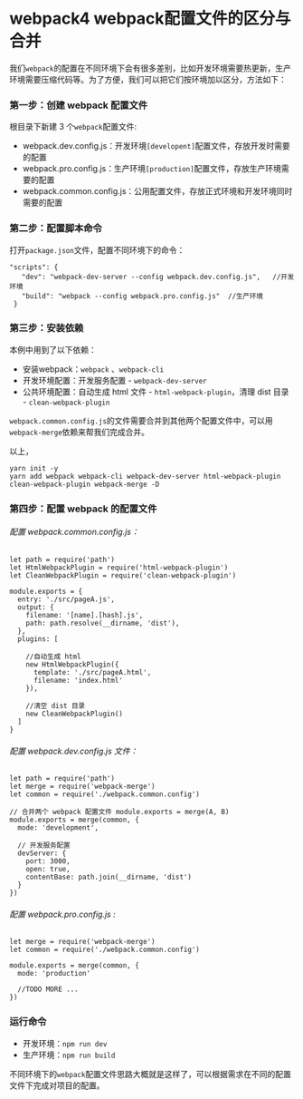 # webpack4 webpack配置文件的区分与合并

我们`webpack`的配置在不同环境下会有很多差别，比如开发环境需要热更新，生产环境需要压缩代码等。为了方便，我们可以把它们按环境加以区分，方法如下：


### 第一步：创建 webpack 配置文件

根目录下新建 3 个`webpack`配置文件:

- webpack.dev.config.js：开发环境`[developent]`配置文件，存放开发时需要的配置
- webpack.pro.config.js：生产环境`[production]`配置文件，存放生产环境需要的配置
- webpack.common.config.js：公用配置文件，存放正式环境和开发环境同时需要的配置


### 第二步：配置脚本命令

打开`package.json`文件，配置不同环境下的命令：

```
"scripts": {
   "dev": "webpack-dev-server --config webpack.dev.config.js",   //开发环境
   "build": "webpack --config webpack.pro.config.js"  //生产环境
 }
```


### 第三步：安装依赖

本例中用到了以下依赖：

- 安装webpack：`webpack` 、`webpack-cli`
- 开发环境配置：开发服务配置 - `webpack-dev-server`
- 公共环境配置：自动生成 html 文件 - `html-webpack-plugin`，清理 dist 目录 - `clean-webpack-plugin`

`webpack.common.config.js`的文件需要合并到其他两个配置文件中，可以用`webpack-merge`依赖来帮我们完成合并。

以上，

```
yarn init -y
yarn add webpack webpack-cli webpack-dev-server html-webpack-plugin clean-webpack-plugin webpack-merge -D
```


### 第四步：配置 webpack 的配置文件

###### 配置 webpack.common.config.js：

```
let path = require('path')
let HtmlWebpackPlugin = require('html-webpack-plugin')
let CleanWebpackPlugin = require('clean-webpack-plugin')

module.exports = {
  entry: './src/pageA.js',
  output: {
    filename: '[name].[hash].js',
    path: path.resolve(__dirname, 'dist'),
  },
  plugins: [

    //自动生成 html
    new HtmlWebpackPlugin({
      template: './src/pageA.html',
      filename: 'index.html'
    }),

    //清空 dist 目录
    new CleanWebpackPlugin()
  ]
}
```

###### 配置 webpack.dev.config.js 文件：

```
let path = require('path')
let merge = require('webpack-merge')
let common = require('./webpack.common.config')

// 合并两个 webpack 配置文件 module.exports = merge(A, B)
module.exports = merge(common, {
  mode: 'development',

  // 开发服务配置
  devServer: {
    port: 3000,
    open: true,
    contentBase: path.join(__dirname, 'dist')
  }
})
```

###### 配置 webpack.pro.config.js :

```
let merge = require('webpack-merge')
let common = require('./webpack.common.config')

module.exports = merge(common, {
  mode: 'production'

  //TODO MORE ...
})
```


### 运行命令

- 开发环境：```npm run dev```
- 生产环境：```npm run build```

不同环境下的`webpack`配置文件思路大概就是这样了，可以根据需求在不同的配置文件下完成对项目的配置。
